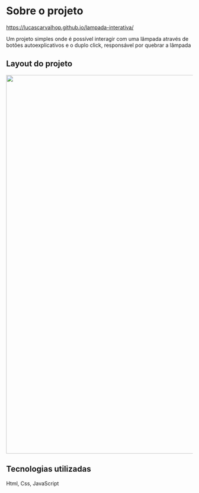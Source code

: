 # Sobre o projeto

https://lucascarvalhop.github.io/lampada-interativa/

Um projeto simples onde é possível interagir com uma lâmpada através de botões autoexplicativos e o duplo click, responsável por quebrar a lâmpada

## Layout do projeto

<div align="center">
<img src="https://user-images.githubusercontent.com/88468443/149665374-cedfa6ea-9d80-471d-947f-af98c5d51b27.png" width="1021px" />
</div>

## Tecnologias utilizadas

Html, Css, JavaScript
